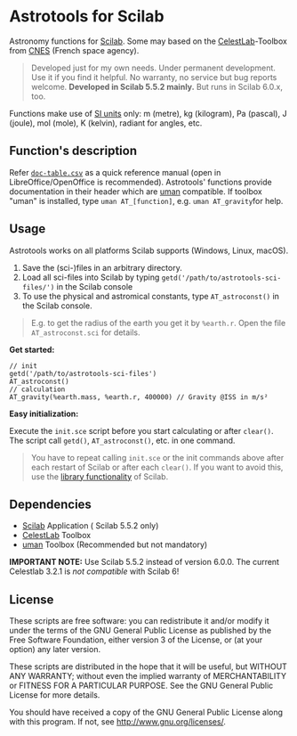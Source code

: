# Astrotools for Scilab

Astronomy functions for [Scilab](http://www.scilab.org/). Some may based on the [CelestLab](https://atoms.scilab.org/toolboxes/celestlab/)-Toolbox from [CNES](https://cnes.fr/en) (French space agency).

> Developed just for my own needs. Under permanent development. Use it if you find it helpful. No warranty, no service but bug reports welcome. **Developed in Scilab 5.5.2 mainly.** But runs in Scilab 6.0.x, too.

Functions make use of [SI units](https://en.wikipedia.org/wiki/International_System_of_Units "") only: m (metre), kg (kilogram), Pa (pascal), J (joule), mol (mole), K (kelvin), radiant for angles, etc.

## Function's description

Refer [`doc-table.csv`](https://github.com/haniibrahim/scilab-astrotools/blob/master/doc-table.csv "") as a quick reference manual (open in LibreOffice/OpenOffice is recommended). 
Astrotools' functions provide documentation in their header which are [uman](https://atoms.scilab.org/toolboxes/uman/2.1) compatible. If toolbox "uman" is installed, type `uman AT_[function]`, e.g. `uman AT_gravity`for help.

## Usage

Astrotools works on all platforms Scilab supports (Windows, Linux, macOS).

 1. Save the (sci-)files in an arbitrary directory. 
 2. Load all sci-files into Scilab by typing  `getd('/path/to/astrotools-sci-files/')` in the Scilab console
 3. To use the physical and astromical constants, type `AT_astroconst()` in the Scilab console. 

>E.g. to get the radius of the earth you get it by `%earth.r`. Open the file `AT_astroconst.sci` for details.

**Get started:**

```
// init
getd('/path/to/astrotools-sci-files')
AT_astroconst()
// calculation
AT_gravity(%earth.mass, %earth.r, 400000) // Gravity @ISS in m/s²
```

**Easy initialization:**

Execute the `init.sce` script before you start calculating or after `clear()`. The script call `getd()`, `AT_astroconst()`, etc. in one command.

>You have to repeat calling `init.sce` or the init commands above after each restart of Scilab or after each `clear()`. If you want to avoid this, use the [library functionality](https://help.scilab.org/doc/5.3.3/en_US/lib.html "") of Scilab.

## Dependencies

* [Scilab](http://www.scilab.org/) Application ( Scilab 5.5.2 only) 
* [CelestLab](https://atoms.scilab.org/toolboxes/celestlab/) Toolbox
* [uman](https://atoms.scilab.org/toolboxes/uman/2.1)  Toolbox (Recommended but not mandatory)

**IMPORTANT NOTE:** Use Scilab 5.5.2 instead of version 6.0.0. The current Celestlab 3.2.1 is _not compatible_ with Scilab 6!

## License

These scripts are free software: you can redistribute it and/or modify it under the terms of the GNU General Public License as published by the Free Software Foundation, either version 3 of the License, or (at your option) any later version.

These scripts are distributed in the hope that it will be useful, but WITHOUT ANY WARRANTY; without even the implied warranty of MERCHANTABILITY or FITNESS FOR A PARTICULAR PURPOSE. See the GNU General Public License for more details.

You should have received a copy of the GNU General Public License along with this program. If not, see http://www.gnu.org/licenses/.